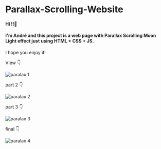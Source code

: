 # Parallax-Scrolling-Website
#### Hi !!👋

#### I'm André and this project is a web page with Parallax Scrolling Moon Light effect just using HTML + CSS + JS.

I hope you enjoy it!

View 👇

![paralax 1](https://user-images.githubusercontent.com/93061129/159587048-6d4e3d11-30b7-49c8-bff3-6c25c40f224c.png)


part 2 👇

![paralax 2](https://user-images.githubusercontent.com/93061129/159587119-6c23eba2-dc0f-4fce-b624-5e1c0d5aee33.png)


part 3 👇

![paralax 3](https://user-images.githubusercontent.com/93061129/159587153-b8626096-81ab-438a-b383-e2f579de7e5d.png)


final 👇

![paralax 4](https://user-images.githubusercontent.com/93061129/159587161-03dc934f-b1b5-49ff-b3ef-8dfc34b0ae31.png)
